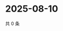 # 2025-08-10

共 0 条

<!-- BEGIN ZHIHUQUESTIONS -->
<!-- 最后更新时间 Sun Aug 10 2025 06:11:05 GMT+0800 (China Standard Time) -->

<!-- END ZHIHUQUESTIONS -->
